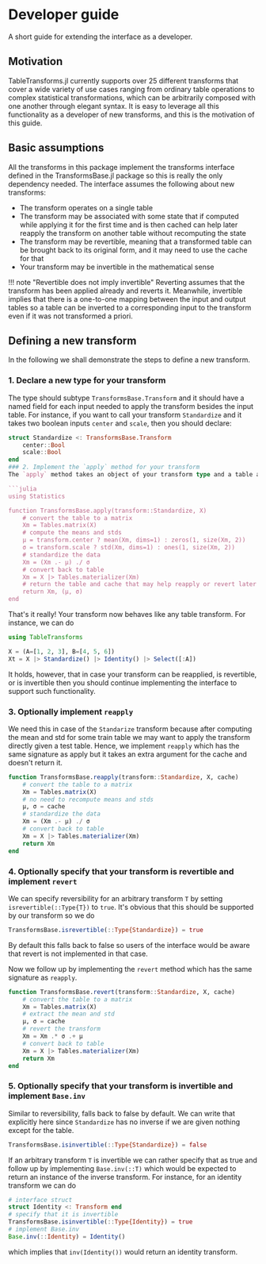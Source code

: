 # Developer guide

A short guide for extending the interface as a developer.

## Motivation

TableTransforms.jl currently supports over 25 different transforms that cover a wide variety of
use cases ranging from ordinary table operations to complex statistical transformations, which
can be arbitrarily composed with one another through elegant syntax. It is easy to leverage all
this functionality as a developer of new transforms, and this is the motivation of this guide.

##  Basic assumptions

All the transforms in this package implement the transforms interface defined in the TransformsBase.jl
package so this is really the only dependency needed. The interface assumes the following about new transforms:

- The transform operates on a single table
- The transform may be associated with some state that if computed while applying it for the first time and is then cached can help later reapply the transform on another table without recomputing the state
- The transform may be revertible, meaning that a transformed table can be brought back to its original form, and it may need to use the cache for that
- Your transform may be invertible in the mathematical sense

!!! note "Revertible does not imply invertible"
    Reverting assumes that the transform has been applied already and reverts it. Meanwhile, invertible implies that there is a one-to-one mapping between the input and output tables so a table can be inverted to a corresponding input to the transform even if it was not transformed a priori.

## Defining a new transform

In the following we shall demonstrate the steps to define a new transform.

### 1. Declare a new type for your transform

The type should subtype `TransformsBase.Transform` and it should have a named field for each input needed to apply the transform besides the input table. For instance, if you want to call your transform `Standardize` and it takes two boolean inputs `center` and `scale`, then you should declare:

```julia
struct Standardize <: TransformsBase.Transform
    center::Bool
    scale::Bool
end
### 2. Implement the `apply` method for your transform
The `apply` method takes an object of your transform type and a table and returns a new table and cache. Suppose that the `Standardize` transform should zero-mean each column if `center` is true and scale each column to unit variance if `scale` is true, then the `apply` method should be implemented as follows:

```julia
using Statistics

function TransformsBase.apply(transform::Standardize, X)
    # convert the table to a matrix
    Xm = Tables.matrix(X)
    # compute the means and stds
    μ = transform.center ? mean(Xm, dims=1) : zeros(1, size(Xm, 2))
    σ = transform.scale ? std(Xm, dims=1) : ones(1, size(Xm, 2))
    # standardize the data
    Xm = (Xm .- μ) ./ σ
    # convert back to table
    Xm = X |> Tables.materializer(Xm)
    # return the table and cache that may help reapply or revert later
    return Xm, (μ, σ)
end
```

That's it really! Your transform now behaves like any table transform. For instance, we can do

```julia
using TableTransforms

X = (A=[1, 2, 3], B=[4, 5, 6])
Xt = X |> Standardize() |> Identity() |> Select([:A])
```

It holds, however, that in case your transform can be reapplied, is revertible, or is invertible then you should continue implementing the interface to support such functionality.

### 3. Optionally implement `reapply`

We need this in case of the `Standarize` transform because after computing the mean and std for some train table we may want to apply the transform directly given a test table. Hence, we implement `reapply` which has the same signature as apply but it takes an extra argument for the cache and doesn't return it.


```julia
function TransformsBase.reapply(transform::Standardize, X, cache)
    # convert the table to a matrix
    Xm = Tables.matrix(X)
    # no need to recompute means and stds
    μ, σ = cache
    # standardize the data
    Xm = (Xm .- μ) ./ σ
    # convert back to table
    Xm = X |> Tables.materializer(Xm)
    return Xm
end
```

### 4. Optionally specify that your transform is revertible and implement `revert`

We can specify reversibility for an arbitrary transform `T` by setting `isrevertible(::Type{T})` to `true`. It's obvious that this should be supported by our transform so we do

```julia
TransformsBase.isrevertible(::Type{Standardize}) = true
```
By default this falls back to false so users of the interface would be aware that revert is not implemented in that case.

Now we follow up by implementing the `revert` method which has the same signature as `reapply`.

```julia
function TransformsBase.revert(transform::Standardize, X, cache)
    # convert the table to a matrix
    Xm = Tables.matrix(X)
    # extract the mean and std
    μ, σ = cache
    # revert the transform
    Xm = Xm .* σ .+ μ
    # convert back to table
    Xm = X |> Tables.materializer(Xm)
    return Xm
end
```

### 5. Optionally specify that your transform is invertible and implement `Base.inv`

Similar to reversibility, falls back to false by default. We can write that explicitly here since `Standardize` has no inverse if we are given nothing except for the table.

```julia
TransformsBase.isinvertible(::Type{Standardize}) = false
```

If an arbitrary transform `T` is invertible we can rather specify that as true and follow up by implementing `Base.inv(::T)` which would be expected to return an instance of the inverse transform. For instance, for an identity transform we can do
```julia
# interface struct
struct Identity <: Transform end
# specify that it is invertible
TransformsBase.isinvertible(::Type{Identity}) = true
# implement Base.inv
Base.inv(::Identity) = Identity()
```
which implies that `inv(Identity())` would return an identity transform.